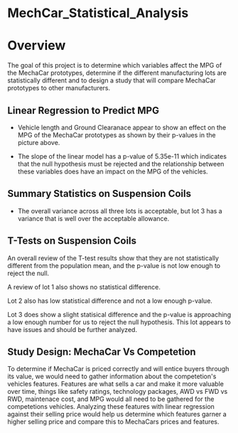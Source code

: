 # MechCar_Statistical_Analysis

# Overview

The goal of this project is to determine which variables affect the MPG of the MechaCar prototypes, determine if the different manufacturing lots are statistically different and to design a study that will compare MechaCar prototypes to other manufacturers.

## Linear Regression to Predict MPG

- Vehicle length and Ground Clearanace appear to show an effect on the MPG of the MechaCar prototypes as shown by their p-values in the picture above.

- The slope of the linear model has a p-value of 5.35e-11 which indicates that the null hypothesis must be rejected and the relationship between these variables does have an impact on the MPG of the vehicles.

## Summary Statistics on Suspension Coils

- The overall variance across all three lots is acceptable, but lot 3 has a variance that is well over the acceptable allowance.

## T-Tests on Suspension Coils

An overall review of the T-test results show that they are not statistically different from the population mean, and the p-value is not low enough to reject the null.

A review of lot 1 also shows no statistical difference.

Lot 2 also has low statistical difference and not a low enough p-value.

Lot 3 does show a slight statisical difference and the p-value is approaching a low enough number for us to reject the null hypothesis.  This lot appears to have issues and should be further analyzed.

## Study Design: MechaCar Vs Competetion

To determine if MechaCar is priced correctly and will entice buyers through its value, we would need to gather information about the competetion's vehicles features.  Features are what sells a car and make it more valuable over time, things like safety ratings, technology packages, AWD vs FWD vs RWD, maintenace cost, and MPG would all need to be gathered for the competetions vehicles.  Analyzing these features with linear regression against their selling price would help us determine which features garner a higher selling price and compare this to MechaCars prices and features.  


